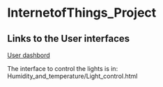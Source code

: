 # InternetofThings_Project
## Links to the User interfaces

[User dashbord](https://thingspeak.com/channels/2496158)

The interface to control the lights is in: Humidity_and_temperature/Light_control.html